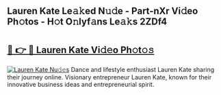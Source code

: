 ## Lauren Kate Le𝚊𝚔ed N𝚞𝚍e - Part-nXr Vi𝚍eo Ph𝚘tos - H𝚘t O𝚗lyf𝚊ns Le𝚊𝚔s 2ZDf4

# <h2><a href="http://hf15lf4.feru.top/?c=Lauren+Kate">🔗 👉 🔴 Lauren Kate Vi𝚍𝚎o Ph𝚘t𝚘𝚜</a></h2>

[![Lauren Kate Nu𝚍𝚎s](https://i.imgur.com/0TWrTi3.gif)](http://hf15lf4.feru.top/?c=Lauren+Kate)
Dance and lifestyle enthusiast Lauren Kate sharing their journey online. Visionary entrepreneur Lauren Kate, known for their innovative business ideas and entrepreneurial spirit. 
